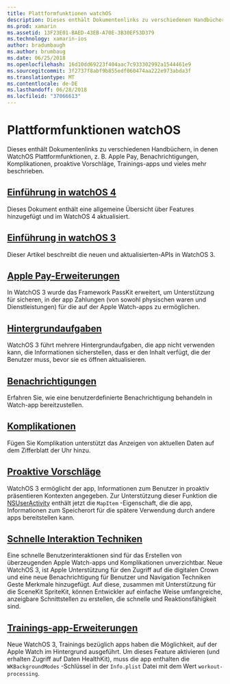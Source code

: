 ```yaml
---
title: Plattformfunktionen watchOS
description: Dieses enthält Dokumentenlinks zu verschiedenen Handbüchern, in denen WatchOS Plattformfunktionen, z. B. Apple Pay, Benachrichtigungen, Komplikationen, proaktive Vorschläge, Trainings-apps und vieles mehr beschrieben.
ms.prod: xamarin
ms.assetid: 13F23E01-BAED-43EB-A70E-3B30EF53D379
ms.technology: xamarin-ios
author: bradumbaugh
ms.author: brumbaug
ms.date: 06/25/2018
ms.openlocfilehash: 16d10dd69223f404aac7c933302992a1544461e9
ms.sourcegitcommit: 3f2737f8abf9b855edf060474aa222e973abda3f
ms.translationtype: MT
ms.contentlocale: de-DE
ms.lasthandoff: 06/28/2018
ms.locfileid: "37066613"
---
```

# <a name="watchos-platform-features"></a>Plattformfunktionen watchOS

Dieses enthält Dokumentenlinks zu verschiedenen Handbüchern, in denen WatchOS Plattformfunktionen, z. B. Apple Pay, Benachrichtigungen, Komplikationen, proaktive Vorschläge, Trainings-apps und vieles mehr beschrieben.

## <a name="introduction-to-watchos-4introduction-to-watchos4md"></a>[Einführung in watchOS 4](introduction-to-watchos4.md)

Dieses Dokument enthält eine allgemeine Übersicht über Features hinzugefügt und im WatchOS 4 aktualisiert.

## <a name="introduction-to-watchos-3introduction-to-watchos3indexmd"></a>[Einführung in watchOS 3](introduction-to-watchos3/index.md)

Dieser Artikel beschreibt die neuen und aktualisierten-APIs in WatchOS 3.

## <a name="apple-pay-enhancementsioswatchosplatformapple-paymd"></a>[Apple Pay-Erweiterungen](~/ios/watchos/platform/apple-pay.md)

In WatchOS 3 wurde das Framework PassKit erweitert, um Unterstützung für sicheren, in der app Zahlungen (von sowohl physischen waren und Dienstleistungen) für die auf der Apple Watch-apps zu ermöglichen.

## <a name="background-tasksioswatchosplatformbackground-tasksmd"></a>[Hintergrundaufgaben](~/ios/watchos/platform/background-tasks.md)

WatchOS 3 führt mehrere Hintergrundaufgaben, die app nicht verwenden kann, die Informationen sicherstellen, dass er den Inhalt verfügt, die der Benutzer muss, bevor sie es öffnen aktualisieren.

## <a name="notificationsnotificationsmd"></a>[Benachrichtigungen](notifications.md)

Erfahren Sie, wie eine benutzerdefinierte Benachrichtigung behandeln in Watch-app bereitzustellen.

## <a name="complicationscomplicationsmd"></a>[Komplikationen](complications.md)

Fügen Sie Komplikation unterstützt das Anzeigen von aktuellen Daten auf dem Zifferblatt der Uhr hinzu.

## <a name="proactive-suggestionsioswatchosplatformproactive-suggestionsmd"></a>[Proaktive Vorschläge](~/ios/watchos/platform/proactive-suggestions.md)

WatchOS 3 ermöglicht der app, Informationen zum Benutzer in proaktiv präsentieren Kontexten angegeben. Zur Unterstützung dieser Funktion die [NSUserActivity](https://developer.apple.com/reference/foundation/nsuseractivity) enthält jetzt die `MapItem` -Eigenschaft, die die app, Informationen zum Speicherort für die spätere Verwendung durch andere apps bereitstellen kann.

## <a name="quick-interaction-techniquesioswatchosplatformquick-interaction-techniquesmd"></a>[Schnelle Interaktion Techniken](~/ios/watchos/platform/quick-interaction-techniques.md)

Eine schnelle Benutzerinteraktionen sind für das Erstellen von überzeugenden Apple Watch-apps und Komplikationen unverzichtbar. Neue WatchOS 3, ist Apple Unterstützung für den Zugriff auf die digitalen Crown und eine neue Benachrichtigung für Benutzer und Navigation Techniken Geste Merkmale hinzugefügt. Auf diese, zusammen mit Unterstützung für die SceneKit SpriteKit, können Entwickler auf einfache Weise umfangreiche, anzeigbare Schnittstellen zu erstellen, die schnelle und Reaktionsfähigkeit sind.

## <a name="workout-app-enhancementsioswatchosplatformworkout-appsmd"></a>[Trainings-app-Erweiterungen](~/ios/watchos/platform/workout-apps.md)

Neue WatchOS 3, Trainings bezüglich apps haben die Möglichkeit, auf der Apple Watch im Hintergrund ausgeführt. Um dieses Feature aktivieren (und erhalten Zugriff auf Daten HealthKit), muss die app enthalten die `WKBackgroundModes` -Schlüssel in der `Info.plist` Datei mit dem Wert `workout-processing`.
